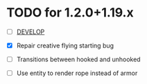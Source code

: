 # TODO for 1.2.0+1.19.x
- [ ] [DEVELOP](DEVELOP.md)
- [X] Repair creative flying starting bug
- [ ] Transitions between hooked and unhooked
- [ ] Use entity to render rope instead of armor

